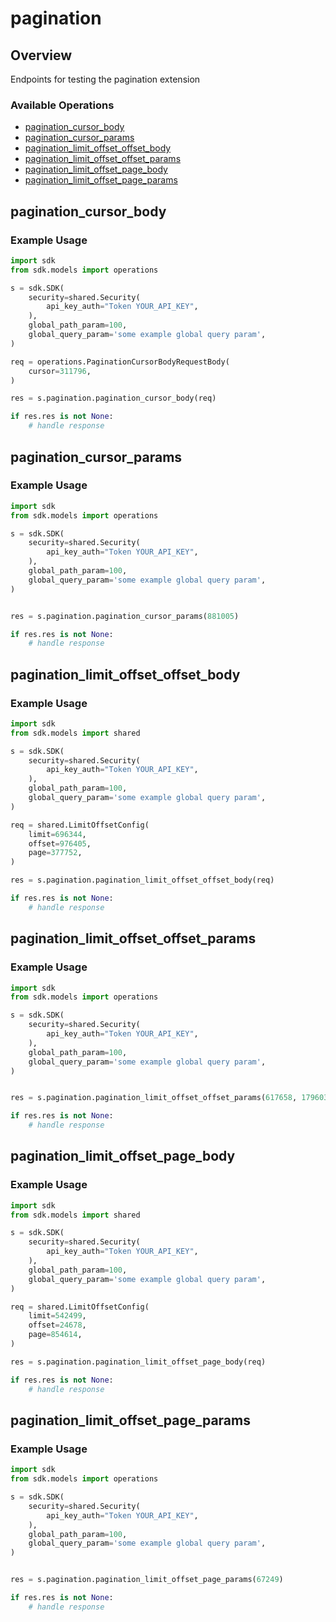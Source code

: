 # pagination

## Overview

Endpoints for testing the pagination extension

### Available Operations

* [pagination_cursor_body](#pagination_cursor_body)
* [pagination_cursor_params](#pagination_cursor_params)
* [pagination_limit_offset_offset_body](#pagination_limit_offset_offset_body)
* [pagination_limit_offset_offset_params](#pagination_limit_offset_offset_params)
* [pagination_limit_offset_page_body](#pagination_limit_offset_page_body)
* [pagination_limit_offset_page_params](#pagination_limit_offset_page_params)

## pagination_cursor_body

### Example Usage

```python
import sdk
from sdk.models import operations

s = sdk.SDK(
    security=shared.Security(
        api_key_auth="Token YOUR_API_KEY",
    ),
    global_path_param=100,
    global_query_param='some example global query param',
)

req = operations.PaginationCursorBodyRequestBody(
    cursor=311796,
)

res = s.pagination.pagination_cursor_body(req)

if res.res is not None:
    # handle response
```

## pagination_cursor_params

### Example Usage

```python
import sdk
from sdk.models import operations

s = sdk.SDK(
    security=shared.Security(
        api_key_auth="Token YOUR_API_KEY",
    ),
    global_path_param=100,
    global_query_param='some example global query param',
)


res = s.pagination.pagination_cursor_params(881005)

if res.res is not None:
    # handle response
```

## pagination_limit_offset_offset_body

### Example Usage

```python
import sdk
from sdk.models import shared

s = sdk.SDK(
    security=shared.Security(
        api_key_auth="Token YOUR_API_KEY",
    ),
    global_path_param=100,
    global_query_param='some example global query param',
)

req = shared.LimitOffsetConfig(
    limit=696344,
    offset=976405,
    page=377752,
)

res = s.pagination.pagination_limit_offset_offset_body(req)

if res.res is not None:
    # handle response
```

## pagination_limit_offset_offset_params

### Example Usage

```python
import sdk
from sdk.models import operations

s = sdk.SDK(
    security=shared.Security(
        api_key_auth="Token YOUR_API_KEY",
    ),
    global_path_param=100,
    global_query_param='some example global query param',
)


res = s.pagination.pagination_limit_offset_offset_params(617658, 179603)

if res.res is not None:
    # handle response
```

## pagination_limit_offset_page_body

### Example Usage

```python
import sdk
from sdk.models import shared

s = sdk.SDK(
    security=shared.Security(
        api_key_auth="Token YOUR_API_KEY",
    ),
    global_path_param=100,
    global_query_param='some example global query param',
)

req = shared.LimitOffsetConfig(
    limit=542499,
    offset=24678,
    page=854614,
)

res = s.pagination.pagination_limit_offset_page_body(req)

if res.res is not None:
    # handle response
```

## pagination_limit_offset_page_params

### Example Usage

```python
import sdk
from sdk.models import operations

s = sdk.SDK(
    security=shared.Security(
        api_key_auth="Token YOUR_API_KEY",
    ),
    global_path_param=100,
    global_query_param='some example global query param',
)


res = s.pagination.pagination_limit_offset_page_params(67249)

if res.res is not None:
    # handle response
```
